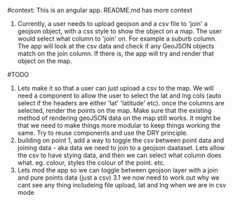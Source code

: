 #context:
This is an angular app.
README.md has more context
1. Currently, a user needs to upload geojson and a csv file to 'join' a geojson object, with a css style to show the object on a map. The user would select what column to 'join' on. For example a suburb column. The app will look at the csv data and check if any GeoJSON objects match on the join column. If there is, the app will try and render that object on the map.

#TODO
1. Lets make it so that a user can just upload a csv to the map. We will need a component to allow the user to select the lat and lng cols (auto select if the headers are either 'lat' 'latitude' etc). once the columns are selected, render the points on the map. Make sure that the existing method of rendering geoJSON data on the map still works. It might be that we need to make things more modular to keep things working the same. Try to reuse components and use the DRY principle.
2. building on point 1, add a way to toggle the csv between point data and joining data - aka data we need to join to a geojson daataset. Lets allow the csv to have stying data, and then we can select what column does what. eg. colour, styles the colour of the point. etc.
3. Lets mod the app so we can toggle between geojson layer with a join and pure points data (just a csv)
3.1 we now need to work out why we cant see any thing includeing file upload, lat and lng when we are in csv mode
